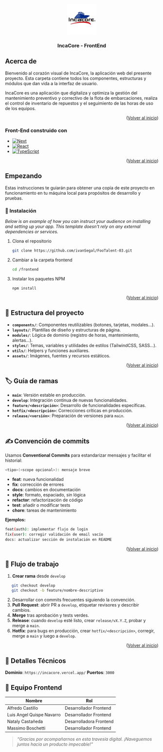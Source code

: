<a id="readme-top"></a>

<!--LOGO -->
<br />
<div align="center">
  <a href=#>
    <img src="src/assets/images/Logo.png" alt="Logo" width="100" height="100">
  </a>

  <h3 align="center">IncaCore - FrontEnd</h3>
</div>

<!-- Acerca del Proyecto -->
## Acerca de

Bienvenido al corazón visual de IncaCore, la aplicación web del presente proyecto. Esta carpeta contiene todos los componentes, estructuras y módulos que dan vida a la interfaz de usuario.

IncaCore es una aplicación que digitaliza y optimiza la gestión del mantenimiento preventivo y correctivo de la flota de embarcaciones, realiza el control de inventario de repuestos y el seguimiento de las horas de uso de los equipos.

<p align="right">(<a href="#readme-top">Volver al inicio</a>)</p>



### Front-End construido con


* [![Next][Next.js]][Next-url]
* [![React][React.js]][React-url]
* [![TypeScript][TypeScript.org]][TypeScript-url]

<p align="right">(<a href="#readme-top">Volver al inicio</a>)</p>



<!-- Empezando -->
## Empezando

Estas instrucciones te guiarán para obtener una copia de este proyecto en funcionamiento en tu máquina local para propósitos de desarrollo y pruebas.

### 💾 Instalación

_Below is an example of how you can instruct your audience on installing and setting up your app. This template doesn't rely on any external dependencies or services._

1. Clona el repositorio
   ```sh
   git clone https://github.com/ivanSegal/FooTalent-03.git
   ```
2. Cambiar a la carpeta frontend
   ```sh
   cd /frontend
   ```  
3. Instalar los paquetes NPM
   ```sh
   npm install
   ```

<p align="right">(<a href="#readme-top">Volver al inicio</a>)</p>

<!-- ESTRUCTURA -->
## 🚀 Estructura del proyecto

- **`components/`**: Componentes reutilizables (botones, tarjetas, modales…).  
- **`layouts/`**: Plantillas de diseño y estructuras de página.  
- **`modules/`**: Lógica de dominio (registro de horas, mantenimiento, alertas…).  
- **`styles/`**: Temas, variables y utilidades de estilos (TailwindCSS, SASS…).  
- **`utils/`**: Helpers y funciones auxiliares.  
- **`assets/`**: Imágenes, fuentes y recursos estáticos.

<p align="right">(<a href="#readme-top">Volver al inicio</a>)</p>



<!-- RAMAS -->
## 🏷️ Guía de ramas

- **`main`**: Versión estable en producción.  
- **`develop`**: Integración continua de nuevas funcionalidades.  
- **`feature/<descripción>`**: Desarrollo de funcionalidades específicas.  
- **`hotfix/<descripción>`**: Correcciones críticas en producción.  
- **`release/<versión>`**: Preparación de versiones para `main`.

<p align="right">(<a href="#readme-top">Volver al inicio</a>)</p>

<!-- COMMITS -->

## ✍️ Convención de commits

Usamos **Conventional Commits** para estandarizar mensajes y facilitar el historial:

```bash
<tipo>(<scope opcional>): mensaje breve
```

- **feat**: nueva funcionalidad
- **fix**: corrección de errores
- **docs**: cambios en documentación
- **style**: formato, espaciado, sin lógica
- **refactor**: refactorización de código
- **test**: añadir o modificar tests
- **chore**: tareas de mantenimiento

**Ejemplos:**

```bash
feat(auth): implementar flujo de login
fix(user): corregir validación de email vacío
docs: actualizar sección de instalación en README
```
<p align="right">(<a href="#readme-top">Volver al inicio</a>)</p>

<!-- FLUJO DE TRABAJO -->

## 🔄 Flujo de trabajo

1. **Crear rama** desde `develop`  
```bash
   git checkout develop  
   git checkout -b feature/nombre-descriptivo  
```
2. Desarrollar con commits frecuentes siguiendo la convención.  
3. **Pull Request**: abrir PR a `develop`, etiquetar revisores y describir cambios.  
4. **Merge** tras aprobación y tests verdes.  
5. **Release**: cuando `develop` esté listo, crear `release/vX.Y.Z`, probar y merge a `main`.  
6. **Hotfix**: para bugs en producción, crear `hotfix/<descripción>`, corregir, merge a `main` y luego a `develop`.  

<p align="right">(<a href="#readme-top">Volver al inicio</a>)</p>

<!-- DETALLES TÉCNICOS -->

## 🔄 Detalles Técnicos

**Dominio**: `https://incacore.vercel.app/`
**Puertos**: `3000`


<!-- EQUIPO -->
## 👥 Equipo Frontend

| Nombre                       | Rol                     |
|------------------------------|-------------------------|
| Alfredo Castillo             | Desarrollador Frontend  |
| Luis Angel Quispe Navarro    | Desarrollador Frontend  |
| Nataly Castañeda             | Desarrolladora Frontend |
| Massimo Boschetti            | Desarrollador Frontend |

> _“Gracias por acompañarnos en esta travesía digital. ¡Naveguemos juntos hacia un producto impecable!”_

[Next.js]: https://img.shields.io/badge/_-Next.js-black?style=flat-square&logo=nextdotjs
[Next-url]: https://nextjs.org/
[React.js]: https://img.shields.io/badge/_-REACT-1F2229?style=flat-square&logo=react
[React-url]: https://reactjs.org/
[TypeScript.org]: https://img.shields.io/badge/_-TypeScript-blue?style=flat-square&logo=typescript&logoColor=white
[TypeScript-url]: https://www.typescriptlang.org/
